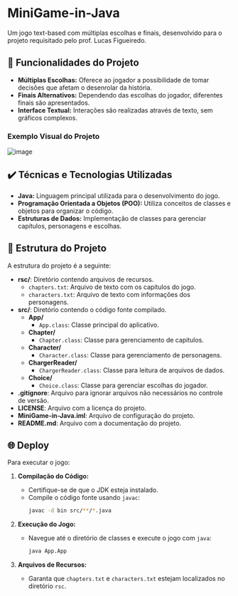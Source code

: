 # MiniGame-in-Java

Um jogo text-based com múltiplas escolhas e finais, desenvolvido para o projeto requisitado pelo prof. Lucas Figueiredo.

## 🔨 Funcionalidades do Projeto

- **Múltiplas Escolhas:** Oferece ao jogador a possibilidade de tomar decisões que afetam o desenrolar da história.
- **Finais Alternativos:** Dependendo das escolhas do jogador, diferentes finais são apresentados.
- **Interface Textual:** Interações são realizadas através de texto, sem gráficos complexos.

### Exemplo Visual do Projeto

![image](https://github.com/user-attachments/assets/41cdbb62-55f6-42e9-90af-6f5aa11106c8)

## ✔️ Técnicas e Tecnologias Utilizadas

- **Java:** Linguagem principal utilizada para o desenvolvimento do jogo.
- **Programação Orientada a Objetos (POO):** Utiliza conceitos de classes e objetos para organizar o código.
- **Estruturas de Dados:** Implementação de classes para gerenciar capítulos, personagens e escolhas.

## 📁 Estrutura do Projeto

A estrutura do projeto é a seguinte:

- **rsc/**: Diretório contendo arquivos de recursos.
  - `chapters.txt`: Arquivo de texto com os capítulos do jogo.
  - `characters.txt`: Arquivo de texto com informações dos personagens.
- **src/**: Diretório contendo o código fonte compilado.
  - **App/**
    - `App.class`: Classe principal do aplicativo.
  - **Chapter/**
    - `Chapter.class`: Classe para gerenciamento de capítulos.
  - **Character/**
    - `Character.class`: Classe para gerenciamento de personagens.
  - **ChargerReader/**
    - `ChargerReader.class`: Classe para leitura de arquivos de dados.
  - **Choice/**
    - `Choice.class`: Classe para gerenciar escolhas do jogador.
- **.gitignore**: Arquivo para ignorar arquivos não necessários no controle de versão.
- **LICENSE**: Arquivo com a licença do projeto.
- **MiniGame-in-Java.iml**: Arquivo de configuração do projeto.
- **README.md**: Arquivo com a documentação do projeto.

## 🌐 Deploy

Para executar o jogo:

1. **Compilação do Código:**
   - Certifique-se de que o JDK esteja instalado.
   - Compile o código fonte usando `javac`:
     ```bash
     javac -d bin src/**/*.java
     ```

2. **Execução do Jogo:**
   - Navegue até o diretório de classes e execute o jogo com `java`:
     ```bash
     java App.App
     ```

3. **Arquivos de Recursos:**
   - Garanta que `chapters.txt` e `characters.txt` estejam localizados no diretório `rsc`.
